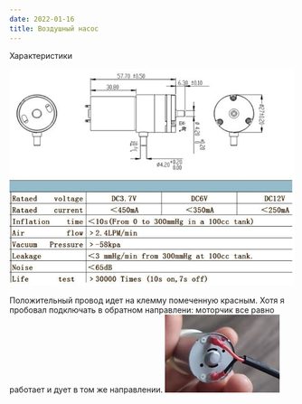 ```yaml
---
date: 2022-01-16
title: Воздушный насос
---
```



Характеристики

![характеристики от производителя](air-pump-spec.jpg)

Положительный провод идет на клемму помеченную красным. Хотя я пробовал подключать в обратном направлени: моторчик все равно работает и дует в том же направлении.
![подключение питания](air-pump-connection.jpg)